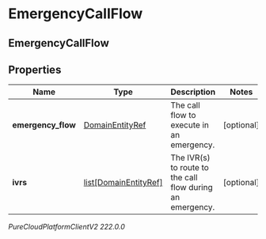 # EmergencyCallFlow

## EmergencyCallFlow

## Properties

|Name | Type | Description | Notes|
|------------ | ------------- | ------------- | -------------|
| **emergency_flow** | [DomainEntityRef](DomainEntityRef) | The call flow to execute in an emergency. | [optional] |
| **ivrs** | [list[DomainEntityRef]](DomainEntityRef) | The IVR(s) to route to the call flow during an emergency. | [optional] |



_PureCloudPlatformClientV2 222.0.0_

